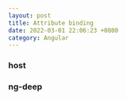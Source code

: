 ```yaml
---
layout: post
title: Attribute binding
date: 2022-03-01 22:06:23 +0800
category: Angular
---
```

### host

### ng-deep

